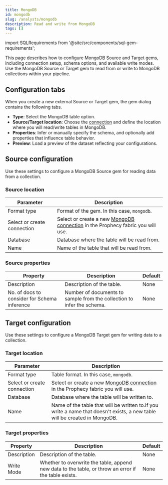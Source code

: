 ```yaml
---
title: MongoDB
id: mongodb
slug: /analysts/mongodb
description: Read and write from MongoDB
tags: []
---
```


import SQLRequirements from '@site/src/components/sql-gem-requirements';

<SQLRequirements
  execution_engine="Prophecy Automate"
  sql_package_name=""
  sql_package_version=""
/>

This page describes how to configure MongoDB Source and Target gems, including connection setup, schema options, and available write modes. Use the MongoDB Source or Target gem to read from or write to MongoDB collections within your pipeline.

## Configuration tabs

When you create a new external Source or Target gem, the gem dialog contains the following tabs.

- **Type**: Select the MongoDB table option.
- **Source/Target location**: Choose the [connection](/administration/fabrics/prophecy-fabrics/connections/) and define the location where you will read/write tables in MongoDB.
- **Properties**: Infer or manually specify the schema, and optionally add properties that influence table behavior.
- **Preview**: Load a preview of the dataset reflecting your configurations.

## Source configuration

Use these settings to configure a MongoDB Source gem for reading data from a collection.

### Source location

| Parameter                   | Description                                                                                                                                    |
| --------------------------- | ---------------------------------------------------------------------------------------------------------------------------------------------- |
| Format type                 | Format of the gem. In this case, `mongodb`.                                                                                                    |
| Select or create connection | Select or create a new [MongoDB connection](/administration/fabrics/prophecy-fabrics/connections/mongodb) in the Prophecy fabric you will use. |
| Database                    | Database where the table will be read from.                                                                                                    |
| Name                        | Name of the table that will be read from.                                                                                                      |

### Source properties

| Property                                     | Description                                                            | Default |
| -------------------------------------------- | ---------------------------------------------------------------------- | ------- |
| Description                                  | Description of the table.                                              | None    |
| No. of docs to consider for Schema inference | Number of documents to sample from the collection to infer the schema. | None    |

## Target configuration

Use these settings to configure a MongoDB Target gem for writing data to a collection.

### Target location

| Parameter                   | Description                                                                                                                                    |
| --------------------------- | ---------------------------------------------------------------------------------------------------------------------------------------------- |
| Format type                 | Table format. In this case, `mongodb`.                                                                                                         |
| Select or create connection | Select or create a new [MongoDB connection](/administration/fabrics/prophecy-fabrics/connections/mongodb) in the Prophecy fabric you will use. |
| Database                    | Database where the table will be written to.                                                                                                   |
| Name                        | Name of the table that will be written to.If you write a name that doesn't exists, a new table will be created in MongoDB.                     |

### Target properties

| Property    | Description                                                                                          | Default |
| ----------- | ---------------------------------------------------------------------------------------------------- | ------- |
| Description | Description of the table.                                                                            | None    |
| Write Mode  | Whether to overwrite the table, append new data to the table, or throw an error if the table exists. | None    |
